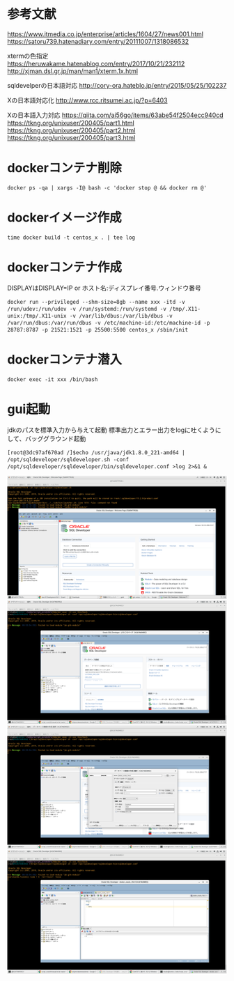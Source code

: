 # 参考文献
https://www.itmedia.co.jp/enterprise/articles/1604/27/news001.html
https://satoru739.hatenadiary.com/entry/20111007/1318086532

xtermの色指定
https://heruwakame.hatenablog.com/entry/2017/10/21/232112
http://xjman.dsl.gr.jp/man/man1/xterm.1x.html

sqldevelperの日本語対応
http://cory-ora.hateblo.jp/entry/2015/05/25/102237

Xの日本語対応化
http://www.rcc.ritsumei.ac.jp/?p=6403

Xの日本語入力対応
https://qiita.com/ai56go/items/63abe54f2504ecc940cd
https://tkng.org/unixuser/200405/part1.html
https://tkng.org/unixuser/200405/part2.html
https://tkng.org/unixuser/200405/part3.html

# dockerコンテナ削除
```
docker ps -qa | xargs -I@ bash -c 'docker stop @ && docker rm @'
```

# dockerイメージ作成
```
time docker build -t centos_x . | tee log
```

# dockerコンテナ作成
DISPLAYはDISPLAY=IP or ホスト名:ディスプレイ番号.ウィンドウ番号
```
docker run --privileged --shm-size=8gb --name xxx -itd -v /run/udev:/run/udev -v /run/systemd:/run/systemd -v /tmp/.X11-unix:/tmp/.X11-unix -v /var/lib/dbus:/var/lib/dbus -v /var/run/dbus:/var/run/dbus -v /etc/machine-id:/etc/machine-id -p 28787:8787 -p 21521:1521 -p 25500:5500 centos_x /sbin/init
```

# dockerコンテナ潜入
```
docker exec -it xxx /bin/bash
```

# gui起動
jdkのパスを標準入力から与えて起動
標準出力とエラー出力をlogに吐くようにして、バッググラウンド起動
```
[root@3dc97af670ad /]$echo /usr/java/jdk1.8.0_221-amd64 | /opt/sqldeveloper/sqldeveloper.sh -conf /opt/sqldeveloper/sqldeveloper/bin/sqldeveloper.conf >log 2>&1 &
```

![](./1.png)
![](./2.png)
![](./3.png)
![](./4.png)

